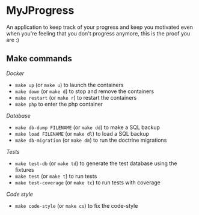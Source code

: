 MyJProgress
==============
An application to keep track of your progress and keep you motivated even when you're feeling that you don't progress
anymore, this is the proof you are :)



Make commands
-------------

*Docker*

- `make up` (or `make u`) to launch the containers
- `make down` (or `make d`) to stop and remove the containers
- `make restart` (or `make r`) to restart the containers
- `make php` to enter the php container

*Database*

- `make db-dump FILENAME` (or `make dd`) to make a SQL backup
- `make load FILENAME` (or `make dl`) to load a SQL backup
- `make db-migration` (or `make dm`) to run the doctrine migrations

*Tests*

- `make test-db` (or `make td`) to generate the test database using the fixtures
- `make test` (or `make t`) to run tests
- `make test-coverage` (or `make tc`) to run tests with coverage

*Code style*

- `make code-style` (or `make cs`) to fix the code-style
